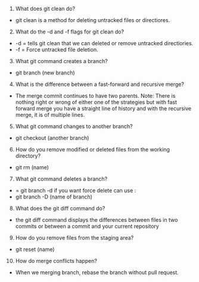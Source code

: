 1. What does git clean do?
  - git clean is a method for deleting untracked files or directiores.
  
2. What do the -d and -f flags for git clean do?
  - -d = tells git clean that we can deleted or remove untracked directiories.
  - -f = Force untracked file deletion.
 
3. What git command creates a branch?
  - git branch (new branch)
  
4. What is the difference between a fast-forward and recursive merge?
  - The merge commit continues to have two parents. Note: There is nothing right or wrong of either one of the strategies but with fast forward merge you have a straight line of history and with the recursive merge, it is of multiple lines.
  
5. What git command changes to another branch?
- git checkout (another branch)
  
6. How do you remove modified or deleted files from the working directory?
  - git rm (name)
 
7. What git command deletes a branch?
- = git branch -d <name of branch>
if you want force delete can use :
- git branch -D (name of branch)
  
8. What does the git diff command do?
 - the git diff command displays the differences between files in two commits or between a commit and your current repository
  
9. How do you remove files from the staging area?
 - git reset (name)

10. How do merge conflicts happen?
 - When we merging branch, rebase the branch without pull request.
